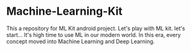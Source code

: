 # Machine-Learning-Kit
This a repository for ML Kit android project. Let's play with ML kit. let's start...
It's high time to use ML in our modern world. In this era, every concept moved into Machine Learning and Deep Learning.

